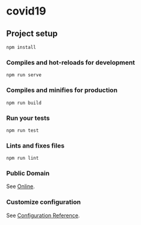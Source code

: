 # covid19

## Project setup
```
npm install
```

### Compiles and hot-reloads for development
```
npm run serve
```

### Compiles and minifies for production
```
npm run build
```

### Run your tests
```
npm run test
```

### Lints and fixes files
```
npm run lint
```
### Public Domain
See [Online](https://covid-19-tracker-78aca.firebaseapp.com/).

### Customize configuration
See [Configuration Reference](https://cli.vuejs.org/config/).
